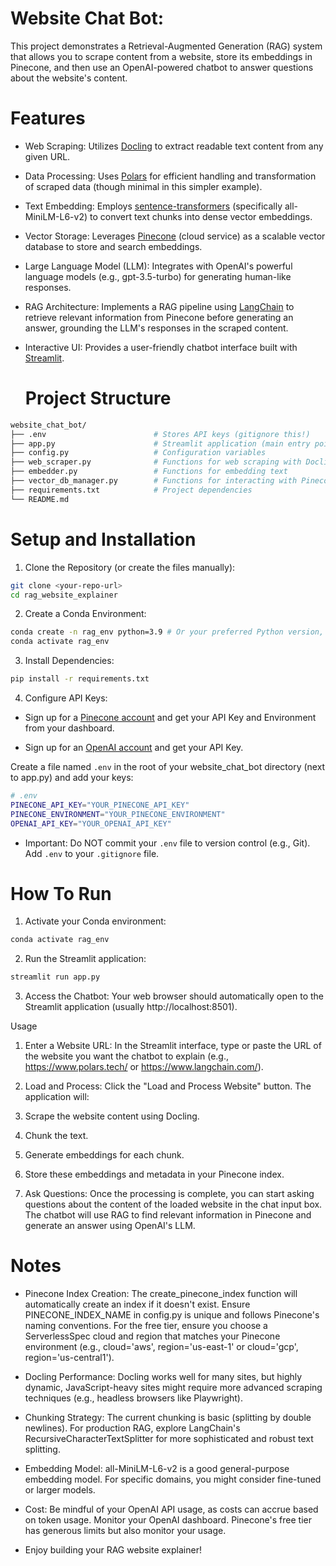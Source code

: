 # Website Chat Bot:
This project demonstrates a Retrieval-Augmented Generation (RAG) system that allows you to scrape content from a website, store its embeddings in Pinecone, and then use an OpenAI-powered chatbot to answer questions about the website's content.

# Features
- Web Scraping: Utilizes [Docling](https://pypi.org/project/docling/) to extract readable text content from any given URL.

- Data Processing: Uses [Polars](https://pola.rs/) for efficient handling and transformation of scraped data (though minimal in this simpler example).

- Text Embedding: Employs [sentence-transformers](https://www.sbert.net/) (specifically all-MiniLM-L6-v2) to convert text chunks into dense vector embeddings.

- Vector Storage: Leverages [Pinecone](https://www.pinecone.io/) (cloud service) as a scalable vector database to store and search embeddings.

- Large Language Model (LLM): Integrates with OpenAI's powerful language models (e.g., gpt-3.5-turbo) for generating human-like responses.

- RAG Architecture: Implements a RAG pipeline using [LangChain](https://www.langchain.com/) to retrieve relevant information from Pinecone before generating an answer, grounding the LLM's responses in the scraped content.

- Interactive UI: Provides a user-friendly chatbot interface built with [Streamlit](https://streamlit.io/).

  # Project Structure

```bash
website_chat_bot/
├── .env                        # Stores API keys (gitignore this!)
├── app.py                      # Streamlit application (main entry point)
├── config.py                   # Configuration variables
├── web_scraper.py              # Functions for web scraping with Docling
├── embedder.py                 # Functions for embedding text
├── vector_db_manager.py        # Functions for interacting with Pinecone
├── requirements.txt            # Project dependencies
└── README.md     
```
# Setup and Installation
1. Clone the Repository (or create the files manually):
```bash
git clone <your-repo-url>
cd rag_website_explainer
```
2. Create a Conda Environment:
```bash
conda create -n rag_env python=3.9 # Or your preferred Python version, e.g., 3.10, 3.11
conda activate rag_env
```
3. Install Dependencies:
```bash
pip install -r requirements.txt
```
4. Configure API Keys:
- Sign up for a [Pinecone account](https://www.www.pinecone.io/) and get your API Key and Environment from your dashboard.

- Sign up for an [OpenAI account](https://platform.openai.com/) and get your API Key.

Create a file named `.env` in the root of your website_chat_bot directory (next to app.py) and add your keys:
```bash
# .env
PINECONE_API_KEY="YOUR_PINECONE_API_KEY"
PINECONE_ENVIRONMENT="YOUR_PINECONE_ENVIRONMENT"
OPENAI_API_KEY="YOUR_OPENAI_API_KEY"
```
- Important: Do NOT commit your `.env` file to version control (e.g., Git). Add `.env` to your `.gitignore` file.

# How To Run
1. Activate your Conda environment:
```bash
conda activate rag_env
```
2. Run the Streamlit application:
```bash
streamlit run app.py
```
3. Access the Chatbot:
Your web browser should automatically open to the Streamlit application (usually http://localhost:8501).

Usage
1. Enter a Website URL: In the Streamlit interface, type or paste the URL of the website you want the chatbot to explain (e.g., https://www.polars.tech/ or https://www.langchain.com/).

2. Load and Process: Click the "Load and Process Website" button. The application will:

3. Scrape the website content using Docling.

4. Chunk the text.

5. Generate embeddings for each chunk.

6. Store these embeddings and metadata in your Pinecone index.

7. Ask Questions: Once the processing is complete, you can start asking questions about the content of the loaded website in the chat input box. The chatbot will use RAG to find relevant information in Pinecone and generate an answer using OpenAI's LLM.

# Notes
- Pinecone Index Creation: The create_pinecone_index function will automatically create an index if it doesn't exist. Ensure PINECONE_INDEX_NAME in config.py is unique and follows Pinecone's naming conventions. For the free tier, ensure you choose a ServerlessSpec cloud and region that matches your Pinecone environment (e.g., cloud='aws', region='us-east-1' or cloud='gcp', region='us-central1').

- Docling Performance: Docling works well for many sites, but highly dynamic, JavaScript-heavy sites might require more advanced scraping techniques (e.g., headless browsers like Playwright).

- Chunking Strategy: The current chunking is basic (splitting by double newlines). For production RAG, explore LangChain's RecursiveCharacterTextSplitter for more sophisticated and robust text splitting.

- Embedding Model: all-MiniLM-L6-v2 is a good general-purpose embedding model. For specific domains, you might consider fine-tuned or larger models.

- Cost: Be mindful of your OpenAI API usage, as costs can accrue based on token usage. Monitor your OpenAI dashboard. Pinecone's free tier has generous limits but also monitor your usage.

- Enjoy building your RAG website explainer!


